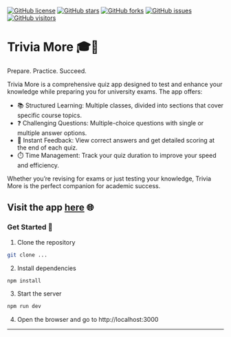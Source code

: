 [![GitHub license](https://img.shields.io/github/license/MarinCervinschi/TriviaMore)](LICENSE)
[![GitHub stars](https://img.shields.io/github/stars/MarinCervinschi/TriviaMore)]()
[![GitHub forks](https://img.shields.io/github/forks/MarinCervinschi/TriviaMore)]()
[![GitHub issues](https://img.shields.io/github/issues/MarinCervinschi/TriviaMore)]()
[![GitHub visitors](https://visitor-badge.laobi.icu/badge?page_id=MarinCervinschi.TriviaMore&)]()

# Trivia More 🎓🧠

Prepare. Practice. Succeed.

Trivia More is a comprehensive quiz app designed to test and enhance your knowledge while preparing you for university exams. The app offers:
- 📚 Structured Learning: Multiple classes, divided into sections that cover specific course topics.  
- ❓ Challenging Questions: Multiple-choice questions with single or multiple answer options.  
- 📝 Instant Feedback: View correct answers and get detailed scoring at the end of each quiz.  
- ⏱️ Time Management: Track your quiz duration to improve your speed and efficiency.  

Whether you’re revising for exams or just testing your knowledge, Trivia More is the perfect companion for academic success.

## Visit the app [here](https://trivia-more.vercel.app/) 🌐

### Get Started 🚀

1. Clone the repository
```bash
git clone ...
```
2. Install dependencies
```bash
npm install
```
3. Start the server
```bash
npm run dev
```
4. Open the browser and go to http://localhost:3000

---